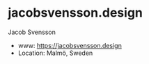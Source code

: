 # jacobsvensson.design

Jacob Svensson
- www: https://jacobsvensson.design
- Location: Malmö, Sweden
